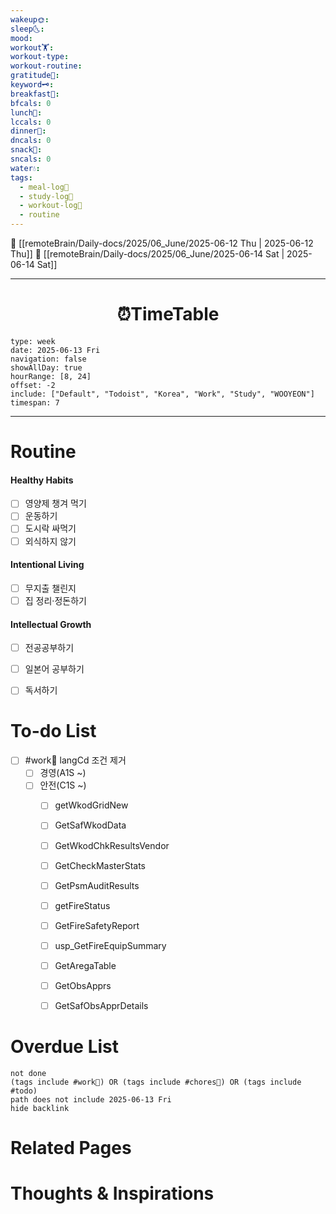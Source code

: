 ```yaml
---
wakeup🌞: 
sleep🌜: 
mood: 
workout🏋️: 
workout-type: 
workout-routine: 
gratitude🙏: 
keyword🗝️: 
breakfast🍳: 
bfcals: 0
lunch🍚: 
lccals: 0
dinner🥗: 
dncals: 0
snack🍬: 
sncals: 0
water💧: 
tags:
  - meal-log📝
  - study-log📓
  - workout-log💪
  - routine
---
```


🔺 [[remoteBrain/Daily-docs/2025/06_June/2025-06-12 Thu | 2025-06-12 Thu]]
🔻 [[remoteBrain/Daily-docs/2025/06_June/2025-06-14 Sat | 2025-06-14 Sat]]
___
<h1> <center>⏰TimeTable </center> </h1>

```gEvent
type: week
date: 2025-06-13 Fri
navigation: false
showAllDay: true
hourRange: [8, 24]
offset: -2
include: ["Default", "Todoist", "Korea", "Work", "Study", "WOOYEON"]
timespan: 7
```

--- 


# Routine 

####  Healthy Habits
- [ ] 영양제 챙겨 먹기
- [ ] 운동하기
- [ ] 도시락 싸먹기 
- [ ] 외식하지 않기 

####  Intentional Living 
- [ ] 무지출 챌린지 
- [ ] 집 정리·정돈하기

#### Intellectual Growth
- [ ] 전공공부하기
- [ ] 일본어 공부하기
- [ ] 독서하기



# To-do List

- [ ] #work💼 langCd 조건 제거 
	- [ ] 경영(A1S ~)
	- [ ] 안전(C1S ~)
		- [ ] getWkodGridNew 
		- [ ] GetSafWkodData
		- [ ] GetWkodChkResultsVendor
		- [ ] GetCheckMasterStats
		- [ ] GetPsmAuditResults
		- [ ] getFireStatus
		- [ ] GetFireSafetyReport
		- [ ] usp_GetFireEquipSummary
		- [ ] GetAregaTable
		- [ ] GetObsApprs
		- [ ] GetSafObsApprDetails


# Overdue List
```tasks
not done
(tags include #work💼) OR (tags include #chores🧺) OR (tags include #todo)
path does not include 2025-06-13 Fri
hide backlink
```

# Related Pages



# Thoughts & Inspirations

